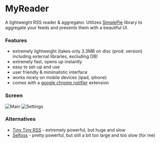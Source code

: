 MyReader
=======

A lightweight RSS reader & aggregator. 
Utilizes [SimplePie](http://simplepie.org) library to aggregate your feeds and presents them with a beautiful UI.

### Features
- extremely lightweight (takes only 3.3MB on disc (prod. version) including external libraries, excluding DB)
- extremely fast, opens up instantly
- easy to set-up and use
- user friendly & minimalistic interface
- works nicely on mobile devices (ipad, iphone)
- comes with a [google chrome notifier](https://github.com/tborychowski/myreader-notifier) extension


### Screen
![Main](https://raw.github.com/tborychowski/myreader/master/web-src/screenshots/main.png)
![Settings](https://raw.github.com/tborychowski/myreader/master/web-src/screenshots/settings.png)


### Alternatives
- [Tiny Tiny RSS](http://tt-rss.org) - extremely powerful, but huge and slow
- [Selfoss](http://selfoss.aditu.de) - pretty powerful, but still a bit too large and too slow (for me)
